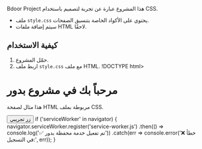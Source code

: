 Bdoor Project
هذا المشروع عبارة عن تجربة لتصميم باستخدام CSS.  
- ملف `style.css` يحتوي على الأكواد الخاصة بتنسيق الصفحات.  
- سيتم إضافة ملفات HTML لاحقًا. 

## كيفية الاستخدام
1. حمّل المشروع.
2. اربط ملف `style.css` مع ملف HTML.
!DOCTYPE html>
<html lang="ar">
<head>
  <meta charset="UTF-8">
  <meta name="viewport" content="width=device-width, initial-scale=1.0">
  <title>Bdoor Project</title>
  <!-- ربط ملف CSS -->
  <link rel="stylesheet" href="style.css">
</head>
<body>
  <h1>مرحباً بك في مشروع بدور</h1>
  <p>هذا مثال لصفحة HTML مربوطة بملف CSS.</p>
  <button>زر تجريبي</button>
</body>
</html
script>
  if ('serviceWorker' in navigator) {
    navigator.serviceWorker.register('service-worker.js')
      .then(() => console.log('✅ تم تفعيل خدمة محفظة بدور'))
      .catch(err => console.error('❌ خطأ في التسجيل:', err));
  }
</script>

